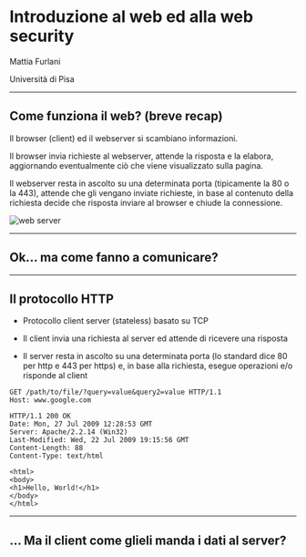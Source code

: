 <!-- classes: title -->
<!-- section-title: intro -->
# Introduzione al web ed alla web security
Mattia Furlani

Università di Pisa

---
<!-- section-title: recap -->
## Come funziona il web? (breve recap)


<!-- fragments-start -->

Il browser (client) ed il webserver si scambiano informazioni.

Il browser invia richieste al webserver, attende la risposta e la elabora, aggiornando eventualmente ciò che viene visualizzato sulla pagina.

Il webserver resta in ascolto su una determinata porta (tipicamente la 80 o la 443), attende che gli vengano inviate richieste, in base al contenuto della richiesta decide che risposta inviare al browser e chiude la connessione.

<!-- fragments-end -->
<!-- classes: sm-image -->
![web server](https://geobgu.xyz/web-mapping/images/web-server.png)


---

## Ok... ma come fanno a comunicare?

---
<!-- section-title: descrizione protocollo -->
## Il protocollo HTTP

- Protocollo client server (stateless) basato su TCP

- Il client invia una richiesta al server ed attende di ricevere una risposta

- Il server resta in ascolto su una determinata porta (lo standard dice 80 per http e 443 per https) e, in base alla richiesta, esegue operazioni e/o risponde al client

<!-- fragments-start -->
```
GET /path/to/file/?query=value&query2=value HTTP/1.1
Host: www.google.com
```
```
HTTP/1.1 200 OK
Date: Mon, 27 Jul 2009 12:28:53 GMT
Server: Apache/2.2.14 (Win32)
Last-Modified: Wed, 22 Jul 2009 19:15:56 GMT
Content-Length: 88
Content-Type: text/html

<html>
<body>
<h1>Hello, World!</h1>
</body>
</html>
```

<!-- fragments-end -->

---

## ... Ma il client come glieli manda i dati al server?